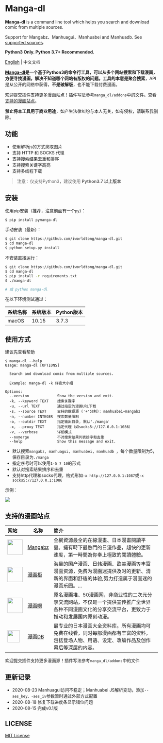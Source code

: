# Manga-dl
**[Manga-dl](https://github.com/iworldtong/manga-dl)** is a command line tool which helps you search and download comic from multiple sources.

Support for Mangabz、Manhuagui、Manhuabei and Manhuadb. See [supported sources](https://github.com/iworldtong/manga-dl#支持的漫画站点).

**Python3 Only. Python 3.7+ Recommended.**

[English](https://github.com/iworldtong/manga-dl/blob/master/README.en.md) | 中文文档

**[Manga-dl](https://github.com/iworldtong/manga-dl)**是一个基于Python3的命令行工具，可以从多个网站搜索和下载漫画，方便寻找漫画，解决不知道哪个网站有版权的问题。工具的本意是**聚合搜索**，API是从公开的网络中获得，**不是破解版**，也不能下载付费漫画。

欢迎提交插件支持更多漫画站点！插件写法参考`manga_dl/addons`中的文件。查看 [支持的漫画站点](#支持的漫画站点)。

**禁止将本工具用于商业用途**，如产生法律纠纷与本人无关，如有侵权，请联系我删除。

## 功能

- 使用解析js的方式爬取图片
- 支持 HTTP 和 SOCKS 代理
- 支持搜索结果去重和排序
- 支持搜索关键字高亮
- 支持多线程下载

> 注意：仅支持Python3，建议使用 **Python3.7 以上版本**

## 安装

使用pip安装（推荐，注意前面有一个`py`）：

```bash
$ pip install pymanga-dl
```

手动安装（最新）：

```bash
$ git clone https://github.com/iworldtong/manga-dl.git
$ cd manga-dl
$ python setup.py install
```

不安装直接运行：

```bash
$ git clone https://github.com/iworldtong/manga-dl.git
$ cd manga-dl
$ pip install -r requirements.txt
$ ./manga-dl

# 或 python manga-dl
```

在以下环境测试通过：

| 系统名称 | 系统版本 | Python版本 |
| -------- | -------- | ---------- |
| macOS    | 10.15    | 3.7.3      |

## 使用方式

建议先查看帮助

```
$ manga-dl --help
Usage: manga-dl [OPTIONS]

  Search and download comic from multiple sources.

  Example: manga-dl -k 辉夜大小姐

Options:
  --version             Show the version and exit.
  -k, --keyword TEXT    搜索关键字
  -u, --url TEXT        通过指定的漫画URL下载
  -s, --source TEXT     支持的数据源 ('+'分割): manhuabei+mangabz
  -n, --number INTEGER  搜索数量限制
  -o, --outdir TEXT     指定输出目录, 默认'./manga'
  -x, --proxy TEXT      指定代理（如socks5://127.0.0.1:1086）
  -v, --verbose         详细模式
  --nomerge             不对搜索结果列表排序和去重
  --help                Show this message and exit.
```

- 默认搜索`mangabz, manhuagui, manhuabei, manhuadb `，每个数量限制为5，保存目录为`./manga`
- 指定序号时可以使用`1-5 7 10`的形式
- 默认对搜索结果排序和去重
- 支持http代理和socks代理，格式形如`-x http://127.0.0.1:1087`或`-x socks5://127.0.0.1:1086`

示例：

<img src="https://res.cloudinary.com/dzu6x6nqi/image/upload/v1597549624/github/manga-dl_k-1.png">

## 支持的漫画站点

| 网站                                                         | 名称                                 | 简介                                                         |
| :----------------------------------------------------------- | ------------------------------------ | :----------------------------------------------------------- |
| <a href="https://www.mangabz.com/"><img src="https://css.mangabz.com/v202005281721/mangabz/images/logo_mangabz.png" height="50px"></a> | [Mangabz](https://www.mangabz.com/)  | 全網資源最全的在線漫畫、日本漫畫閱讀平臺。擁有時下最熱門的日漫作品，超快的更新速度，第一時間為你奉上極致的閱讀體驗。 |
| <a href="https://www.manhuagui.com/"><img src="https://qssily.oss-cn-hongkong.aliyuncs.com/img/manhuagui.png" height="50px"></a> | [漫画柜](https://www.manhuagui.com/) | 海量的国产漫画、日韩漫画、欧美漫画等丰富漫画资源，免费为漫画迷提供及时的更新、清新的界面和舒适的体验,努力打造属于漫画迷的漫画乐园。... |
| <a href="https://www.manhuagui.com/"><img src="https://res.cloudinary.com/dzu6x6nqi/image/upload/v1596637722/github/manhuabei_logo.png" height="50px"></a> | [漫画呗](https://www.manhuabei.com/) | 原名漫画堆、50漫画网，非商业性的二次元分享交流网站，不仅是一个提供宣传推广全世界各种不同漫画文化的分享交流平台，更致力于推动和发展国内原创动漫。 |
| <a href="https://www.manhuadb.com/"><img src="https://www.manhuadb.com/assets/www/img/logo.png" height="40px"></a> | [漫画DB](https://www.manhuadb.com/)  | 最专业的日本漫画大全资料库。所有漫画均可免费在线看，同时每部漫画都有丰富的资料，包括登场人物、用语、设定、改编作品及创作幕后等深层的内容。 |

欢迎提交插件支持更多漫画源！插件写法参考`manga_dl/addons`中的文件

## 更新记录

- 2020-08-23 Manhuagui访问不稳定；Manhuabei JS解析变动，添加`--aes_key、-aes_iv`参数暂时通过外部方式配置
- 2020-08-18 修复下载进度条显示错位问题
- 2020-08-15 完成v0.1版

## LICENSE

[MIT License](https://github.com/iworldtong/manga-dl/blob/master/LICENSE)

